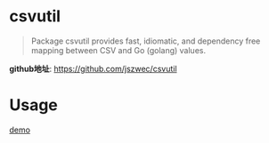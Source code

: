 # csvutil
> Package csvutil provides fast, idiomatic, and dependency free mapping between CSV and Go (golang) values.

**github地址**: https://github.com/jszwec/csvutil

# Usage
[demo](demo/Example.go)